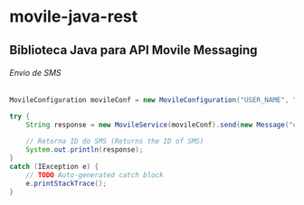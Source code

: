 # movile-java-rest
## Biblioteca Java para API Movile Messaging
###### Envio de SMS


```java
MovileConfiguration movileConf = new MovileConfiguration("USER_NAME", "AUTH_TOKEN");

try {
	String response = new MovileService(movileConf).send(new Message("cellphone", "Message\nof SMS"));
	
	// Retorna ID do SMS (Returns the ID of SMS)
	System.out.println(response);
}
catch (IException e) {
	// TODO Auto-generated catch block
	e.printStackTrace();
}
```
